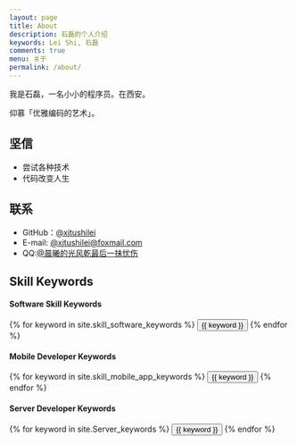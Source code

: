 ```yaml
---
layout: page
title: About
description: 石磊的个人介绍
keywords: Lei Shi, 石磊
comments: true
menu: 关于
permalink: /about/
---
```


我是石磊，一名小小的程序员。在西安。

仰慕「优雅编码的艺术」。

## 坚信

* 尝试各种技术
* 代码改变人生

## 联系

* GitHub：[@xjtushilei](https://github.com/xjtushilei)
* E-mail: [@xjtushilei@foxmail.com](mailto:xjtushilei@foxmail?subject=visit+shilei.link+Home&body=Hello！shilei,)
* QQ:[@晨曦的光风乾最后一抹忧伤](http://wpa.qq.com/msgrd?v=3&uin=619983341&site=qq&menu=yes)

## Skill Keywords

#### Software Skill Keywords
<div class="btn-inline">
    {% for keyword in site.skill_software_keywords %}
    <button class="btn btn-outline" type="button">{{ keyword }}</button>
    {% endfor %}
</div>

#### Mobile Developer Keywords
<div class="btn-inline">
    {% for keyword in site.skill_mobile_app_keywords %}
    <button class="btn btn-outline" type="button">{{ keyword }}</button>
    {% endfor %}
</div>

#### Server Developer Keywords
<div class="btn-inline">
    {% for keyword in site.Server_keywords %}
    <button class="btn btn-outline" type="button">{{ keyword }}</button>
    {% endfor %}
</div>

